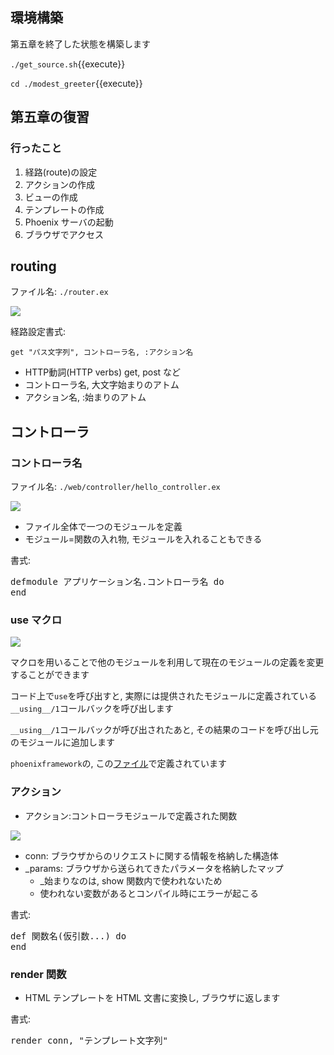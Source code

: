 ## 環境構築

第五章を終了した状態を構築します

`./get_source.sh`{{execute}}

`cd ./modest_greeter`{{execute}}

## 第五章の復習

### 行ったこと

1. 経路(route)の設定
1. アクションの作成
1. ビューの作成
1. テンプレートの作成
1. Phoenix サーバの起動
1. ブラウザでアクセス

## routing

ファイル名: `./router.ex`

![](https://i.gyazo.com/f7ad65e9eecd63cc6ba8792f725c0efb.png)

経路設定書式:

`get "パス文字列", コントローラ名, :アクション名`

- HTTP動詞(HTTP verbs) get, post など
- コントローラ名, 大文字始まりのアトム
- アクション名, :始まりのアトム

## コントローラ

### コントローラ名

ファイル名: `./web/controller/hello_controller.ex`

![](https://i.gyazo.com/94364f2f104dc65df321ccc09a61f366.png)

- ファイル全体で一つのモジュールを定義
- モジュール=関数の入れ物, モジュールを入れることもできる

書式:

<pre class="file" data-target="">
defmodule アプリケーション名.コントローラ名 do
end
</pre>

### use マクロ

![](https://i.gyazo.com/ac63402ad7f741b6e2c97b2a79b73c15.png)

マクロを用いることで他のモジュールを利用して現在のモジュールの定義を変更することができます

 コード上で`use`を呼び出すと, 実際には提供されたモジュールに定義されている`__using__/1`コールバックを呼び出します

`__using__/1`コールバックが呼び出されたあと, その結果のコードを呼び出し元のモジュールに追加します

`phoenixframework`の, この[ファイル](https://github.com/phoenixframework/phoenix/blob/0b6fe832296ea20cb2d2e987dbffd42e27bd41ed/installer/templates/phx_single/lib/app_name_web.ex#L1)で定義されています

### アクション

- アクション:コントローラモジュールで定義された関数

![](https://i.gyazo.com/f2ccd872cf742188ab6121624e4e26e9.png)

- conn: ブラウザからのリクエストに関する情報を格納した構造体
- _params: ブラウザから送られてきたパラメータを格納したマップ
  - _始まりなのは, show 関数内で使われないため
  - 使われない変数があるとコンパイル時にエラーが起こる

書式:

<pre class="file" data-target="">
def 関数名(仮引数...) do
end
</pre>


### render 関数

- HTML テンプレートを HTML 文書に変換し, ブラウザに返します

書式:

<pre class="file" data-target="">
render conn, "テンプレート文字列"
</pre>


